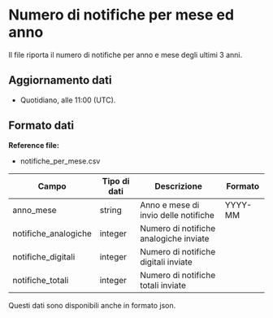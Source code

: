 
# Numero di notifiche per mese ed anno

Il file riporta il numero di notifiche per anno e mese degli ultimi 3 anni.

## Aggiornamento dati

- Quotidiano, alle 11:00 (UTC).

## Formato dati

**Reference file:**

- notifiche_per_mese.csv<br>

| Campo                 | Tipo di dati  | Descrizione                             | Formato |
| --------------------- | ------------  | ------------------------------------    | ------- |
| anno_mese             | string        | Anno e mese di invio delle notifiche    | YYYY-MM |
| notifiche_analogiche  | integer       | Numero di notifiche analogiche inviate  |         |
| notifiche_digitali    | integer       | Numero di notifiche digitali inviate    |         |
| notifiche_totali      | integer       | Numero di notifiche totali inviate      |         |

Questi dati sono disponibili anche in formato json.